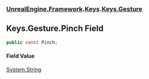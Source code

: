 ### [UnrealEngine.Framework](./UnrealEngine-Framework.md 'UnrealEngine.Framework').[Keys](./Keys.md 'UnrealEngine.Framework.Keys').[Keys.Gesture](./Keys-Gesture.md 'UnrealEngine.Framework.Keys.Gesture')
## Keys.Gesture.Pinch Field
  
```csharp
public const Pinch;
```
#### Field Value
[System.String](https://docs.microsoft.com/en-us/dotnet/api/System.String 'System.String')  
